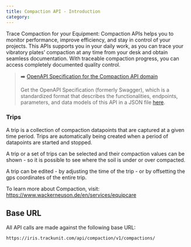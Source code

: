 ```yaml
---
title: Compaction API - Introduction 
category: 
---
```


Trace Compaction for your Equipment: Compaction APIs helps you to monitor performance, improve efficiency, and stay in control of your projects. 
This APIs supports you in your daily work, as you can trace your vibratory plates’ compaction at any time from your desk and obtain seamless documentation. 
With traceable compaction progress, you can access completely documented quality control.

> ➡️ [OpenAPI Specification for the Compaction API domain](https://developers.trackunit.com/openapi/680143f4d89fc8005c634539)
> 
> Get the OpenAPI Specification (formerly Swagger), which is a standardized format that describes the functionalities, endpoints, parameters, and data models of this API in a JSON file [here](https://developers.trackunit.com/openapi/680143f4d89fc8005c634539).


### Trips
A trip is a collection of compaction datapoints that are captured at a given time period. Trips are automatically being created when a period of datapoints are started and stopped. 

A trip or a set of trips can be selected and their compaction values can be shown - so it is possible to see where the soil is under or over compacted.

A trip can be edited - by adjusting the time of the trip - or by offsetting the gps coordinates of the entire trip. 

To learn more about Compaction, visit:
https://www.wackerneuson.de/en/services/equipcare


## Base URL

All API calls are made against the following base URL:

`https://iris.trackunit.com/api/compaction/v1/compactions/`
